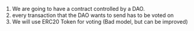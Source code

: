 1. We are going to have a contract controlled by a DAO.
2. every transaction that the DAO wants to send has to be voted on
3. We will use ERC20 Token for voting (Bad model, but can be improved)
